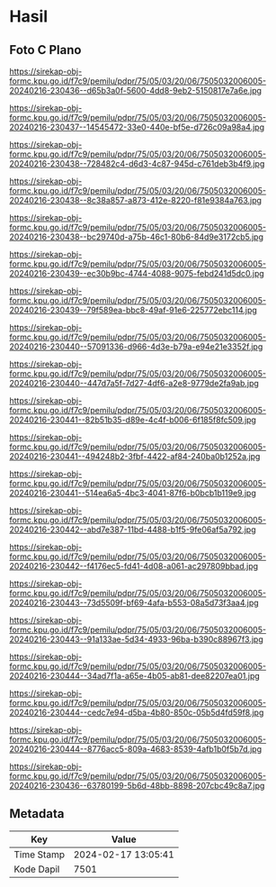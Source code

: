 # Hasil

## Foto C Plano

https://sirekap-obj-formc.kpu.go.id/f7c9/pemilu/pdpr/75/05/03/20/06/7505032006005-20240216-230436--d65b3a0f-5600-4dd8-9eb2-5150817e7a6e.jpg

https://sirekap-obj-formc.kpu.go.id/f7c9/pemilu/pdpr/75/05/03/20/06/7505032006005-20240216-230437--14545472-33e0-440e-bf5e-d726c09a98a4.jpg

https://sirekap-obj-formc.kpu.go.id/f7c9/pemilu/pdpr/75/05/03/20/06/7505032006005-20240216-230438--728482c4-d6d3-4c87-945d-c761deb3b4f9.jpg

https://sirekap-obj-formc.kpu.go.id/f7c9/pemilu/pdpr/75/05/03/20/06/7505032006005-20240216-230438--8c38a857-a873-412e-8220-f81e9384a763.jpg

https://sirekap-obj-formc.kpu.go.id/f7c9/pemilu/pdpr/75/05/03/20/06/7505032006005-20240216-230438--bc29740d-a75b-46c1-80b6-84d9e3172cb5.jpg

https://sirekap-obj-formc.kpu.go.id/f7c9/pemilu/pdpr/75/05/03/20/06/7505032006005-20240216-230439--ec30b9bc-4744-4088-9075-febd241d5dc0.jpg

https://sirekap-obj-formc.kpu.go.id/f7c9/pemilu/pdpr/75/05/03/20/06/7505032006005-20240216-230439--79f589ea-bbc8-49af-91e6-225772ebc114.jpg

https://sirekap-obj-formc.kpu.go.id/f7c9/pemilu/pdpr/75/05/03/20/06/7505032006005-20240216-230440--57091336-d966-4d3e-b79a-e94e21e3352f.jpg

https://sirekap-obj-formc.kpu.go.id/f7c9/pemilu/pdpr/75/05/03/20/06/7505032006005-20240216-230440--447d7a5f-7d27-4df6-a2e8-9779de2fa9ab.jpg

https://sirekap-obj-formc.kpu.go.id/f7c9/pemilu/pdpr/75/05/03/20/06/7505032006005-20240216-230441--82b51b35-d89e-4c4f-b006-6f185f8fc509.jpg

https://sirekap-obj-formc.kpu.go.id/f7c9/pemilu/pdpr/75/05/03/20/06/7505032006005-20240216-230441--494248b2-3fbf-4422-af84-240ba0b1252a.jpg

https://sirekap-obj-formc.kpu.go.id/f7c9/pemilu/pdpr/75/05/03/20/06/7505032006005-20240216-230441--514ea6a5-4bc3-4041-87f6-b0bcb1b119e9.jpg

https://sirekap-obj-formc.kpu.go.id/f7c9/pemilu/pdpr/75/05/03/20/06/7505032006005-20240216-230442--abd7e387-11bd-4488-b1f5-9fe06af5a792.jpg

https://sirekap-obj-formc.kpu.go.id/f7c9/pemilu/pdpr/75/05/03/20/06/7505032006005-20240216-230442--f4176ec5-fd41-4d08-a061-ac297809bbad.jpg

https://sirekap-obj-formc.kpu.go.id/f7c9/pemilu/pdpr/75/05/03/20/06/7505032006005-20240216-230443--73d5509f-bf69-4afa-b553-08a5d73f3aa4.jpg

https://sirekap-obj-formc.kpu.go.id/f7c9/pemilu/pdpr/75/05/03/20/06/7505032006005-20240216-230443--91a133ae-5d34-4933-96ba-b390c88967f3.jpg

https://sirekap-obj-formc.kpu.go.id/f7c9/pemilu/pdpr/75/05/03/20/06/7505032006005-20240216-230444--34ad7f1a-a65e-4b05-ab81-dee82207ea01.jpg

https://sirekap-obj-formc.kpu.go.id/f7c9/pemilu/pdpr/75/05/03/20/06/7505032006005-20240216-230444--cedc7e94-d5ba-4b80-850c-05b5d4fd59f8.jpg

https://sirekap-obj-formc.kpu.go.id/f7c9/pemilu/pdpr/75/05/03/20/06/7505032006005-20240216-230444--8776acc5-809a-4683-8539-4afb1b0f5b7d.jpg

https://sirekap-obj-formc.kpu.go.id/f7c9/pemilu/pdpr/75/05/03/20/06/7505032006005-20240216-230436--63780199-5b6d-48bb-8898-207cbc49c8a7.jpg


## Metadata

| Key        | Value               |
| ---------- | ------------------- |
| Time Stamp | 2024-02-17 13:05:41 |
| Kode Dapil | 7501                |



